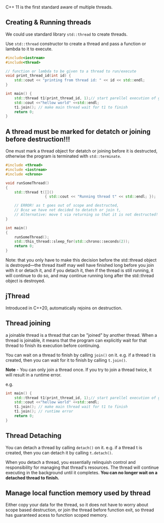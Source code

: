 
C++ 11 is the first standard aware of multiple threads.

## Creating & Running threads

We could use standard library `std::thread` to create threads.

Use `std::thread` constructor to create a thread and pass a function or lambda to it to execute.

```cpp
#include<iostream>
#include<thread>

// function or lambda to be given to a thread to run/execute
void print_thread_id(int id) {
    std::cout << "printing from thread id: " << id << std::endl;
}

int main() {
    std::thread t1(print_thread_id, 1);// start parellel execution of given function
    std::cout <<"hellow world" <<std::endl;
    t1.join(); // make main thread wait for t1 to finish
    return 0;
}
```

## A thread must be marked for detatch or joining before destruction!!!

One must mark a thread object for detatch or joining before it is destructed, otherwise
the program is terminated with `std::terminate`.

```cpp
#include <thread>
#include <iostream>
#include <chrono>

void runSomeThread()
{
    std::thread t([]()
                  { std::cout << "Running thread t" << std::endl; });

    // ERROR! as t goes out of scope and destructed,
    // Bcoz we have not decided to detatch or join t,
    // Alternative: move t via returning so that it is not destructed!
}

int main()
{
    runSomeThread();
    std::this_thread::sleep_for(std::chrono::seconds(2));
    return 0;
}
```

Note: that you only have to make this decision before the std::thread object is destroyed—the thread itself may well have finished long before you join with it or detach it, and if you detach it, then if the thread is still running, it will continue to do so, and may continue running long after the std::thread object is destroyed.

## jThread

Introduced in C++20, automatically rejoins on destruction.

## Thread joining

a joinable thread is a thread that can be "joined" by another thread. When a thread is joinable, it means that the program can explicitly wait for that thread to finish its execution before continuing.

You can wait on a thread to finish by calling `join()` on it. e.g. if a thread t is created,
then you can wait for it to finish by calling `t.join()`.

**Note** - You can only join a thread once. If you try to join a thread twice, it will result in a runtime error.

e.g.
```cpp
int main() {
    std::thread t1(print_thread_id, 1);// start parellel execution of given function
    std::cout <<"hellow world" <<std::endl;
    t1.join(); // make main thread wait for t1 to finish
    t1.join(); // runtime error
    return 0;
}
```


## Thread Detaching

You can detach a thread by calling `detach()` on it. e.g. if a thread t is created,
then you can detach it by calling `t.detach()`.

When you detach a thread, you essentially relinquish control and responsibility for managing that thread's resources.
The thread will continue executing in the background until it completes. **You can no longer wait on a detached thread to finish.**

## Manage local function memory used by thread

Either copy your data for the thread, so it does not have to worry about scope based destruction,
or join the thread before function exit, so thread has guaranteed acess to function scoped memory.